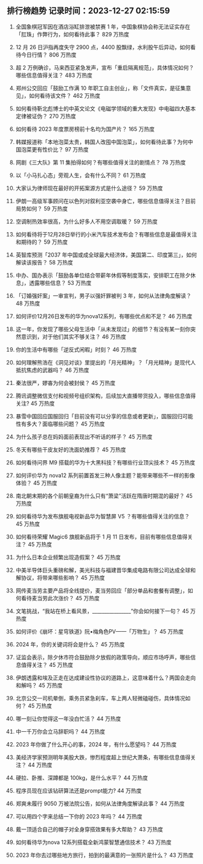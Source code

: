 
## 排行榜趋势 记录时间：2023-12-27 02:15:59
  
  1. 全国象棋冠军因在酒店浴缸排泄被禁赛 1 年，中国象棋协会称无法证实存在「肛珠」作弊行为，如何看待此事？ 829 万热度
    
  2. 12 月 26 日沪指再度失守 2900 点，4400 股飘绿，水利股午后异动，如何看待今日行情？ 806 万热度
    
  3. 超 2 万例确诊，马来西亚紧急发声，宣布「重启隔离规范」，具体情况如何？哪些信息值得关注？ 483 万热度
    
  4. 郑州公交回应「鼓励工作满 10 年职工自主创业」，称「文件真实，是征集意见」，如何看待该文件？ 462 万热度
    
  5. 如何看待靳北彪博士的中英文论文《电磁学领域的重大发现》中电磁四大基本定律被证伪？ 270 万热度
    
  6. 如何看待 2023 年度票房榜前十名均为国产片？ 165 万热度
    
  7. 韩媒报道称「本地泡菜太贵，韩国人改囤中国泡菜」，如何看待此事？为何中国泡菜更有性价比？ 97 万热度
    
  8. 网剧《三大队》第 11 集拍得如何？有哪些值得关注的剧情点？ 78 万热度
    
  9. 以「小马扎心态」旁观人生，会有什么不同？ 61 万热度
    
  10. 大家认为律师现在最好的开拓案源方式是什么途径？ 59 万热度
    
  11. 伊朗一高级军事顾问在以色列对叙利亚空袭中身亡，哪些信息值得关注？目前局势如何？ 59 万热度
    
  12. 空调制热效率很高，为什么好多人不用空调取暖？ 59 万热度
    
  13. 如何看待将于12月28日举行的小米汽车技术发布会？有哪些信息是最值得关注和期待的？ 59 万热度
    
  14. 英智库预测「2037 年中国或成全球最大经济体，美国第二、印度第三」，如何解读该报告？ 58 万热度
    
  15. 中办、国办表示「鼓励各单位结合带薪年休假等制度落实，安排职工在除夕休息」，透露哪些信息？ 53 万热度
    
  16. 「订婚强奸案」一审宣判，男子以强奸罪被判 3 年，如何从法律角度解读？ 48 万热度
    
  17. 如何评价12月26日发布的华为nova12系列，有哪些优点和不足？ 46 万热度
    
  18. 这一年，你发现了哪些父母生活中「从未发现过」的细节？有没有某一刻你突然意识到，对于他们其实不够关注？ 46 万热度
    
  19. 你的生活中有哪些「逆反式闲暇」时刻？ 46 万热度
    
  20. 如何理解熊浩在《洞见对谈》里提出的「月光精神」？「月光精神」是现代人抵抗焦虑的武器吗？ 46 万热度
    
  21. 秦法很严，嫪毐为何会被封侯？ 45 万热度
    
  22. 腾讯调整微信支付和视频号组织架构，后续加大直播带货投入，哪些信息值得关注? 45 万热度
    
  23. 暴雪中国回应国服回归「目前没有可以分享的信息或者更新」，国服回归可能性有多大？面临哪些问题？ 45 万热度
    
  24. 为什么孩子总在妈妈面前表现出不听话的样子？ 45 万热度
    
  25. 冬天有哪些干皮友好的洗面奶推荐？ 45 万热度
    
  26. 如何看待问界 M9 搭载的华为十大黑科技？有哪些行业顶尖技术？ 45 万热度
    
  27. 如何评价华为 nova12 系列前置首发三种人像主题？能带来哪些不一样的影像体验？ 45 万热度
    
  28. 南北朝末期的各个前朝皇裔为什么只有“萧梁”活跃在隋唐时期混的最好？ 45 万热度
    
  29. 如何看待华为发布旗舰电视新品华为智慧屏 V5 ？有哪些值得关注的信息？ 45 万热度
    
  30. 如何看待荣耀 Magic6 旗舰新品将于 1 月 11 日发布，目前有哪些信息值得关注？ 45 万热度
    
  31. 为什么日本企业频繁出现造假案？ 45 万热度
    
  32. 中美半导体巨头重磅和解，美光科技与福建晋华集成电路有限公司达成全球和解协议，将带来哪些影响？ 45 万热度
    
  33. 网传麦当劳主要产品将全线提价，麦当劳回应「部分单品和套餐有调整」，如何看待麦当劳此次涨价？ 45 万热度
    
  34. 文笔挑战，“我站在桥上看风景，________________”你会如何接下一句？ 45 万热度
    
  35. 如何评价《崩坏：星穹铁道》阮•梅角色PV——「万物生」？ 45 万热度
    
  36. 2024 年，你的关键词将会是什么？ 45 万热度
    
  37. 证监会表示，除夕休市符合鼓励除夕放假的政策导向，顺应市场呼声，哪些信息值得关注？ 45 万热度
    
  38. 伊朗透露和埃及正走在达成建设性协议的道路上，这意味着什么？两国会走向和解吗？ 45 万热度
    
  39. 北京公交一司机晕倒，乘务员紧急刹车，车上两人轻微磕碰伤，具体情况如何？ 45 万热度
    
  40. 哪一刻让你觉得这一年没白忙活？ 44 万热度
    
  41. 中一千万你会立马辞职吗？ 44 万热度
    
  42. 2023 年你做了什么开心的事，2024 年，有什么愿望吗？ 44 万热度
    
  43. 美经济学家预测明年美股大跌，惨烈程度超上世纪大萧条，有哪些信息值得关注？ 44 万热度
    
  44. 硬拉、卧推、深蹲都是 100kg，是什么水平？ 44 万热度
    
  45. 程序员现在应该钻研算法还是prompt能力? 44 万热度
    
  46. 郑爽未履行 9050 万被法院公告，如何从法律角度解读此事？ 44 万热度
    
  47. 可以用四个字来总结一下你的 2023 年吗？ 44 万热度
    
  48. 戴一顶适合自己的帽子对全身穿搭效果有多大帮助？ 43 万热度
    
  49. 如何看待华为nova 12系列搭载全新鸿蒙智慧通信技术？ 43 万热度
    
  50. 2023 年你去过哪些地方旅行，拍到的最满意的一张照片是什么？ 43 万热度
    